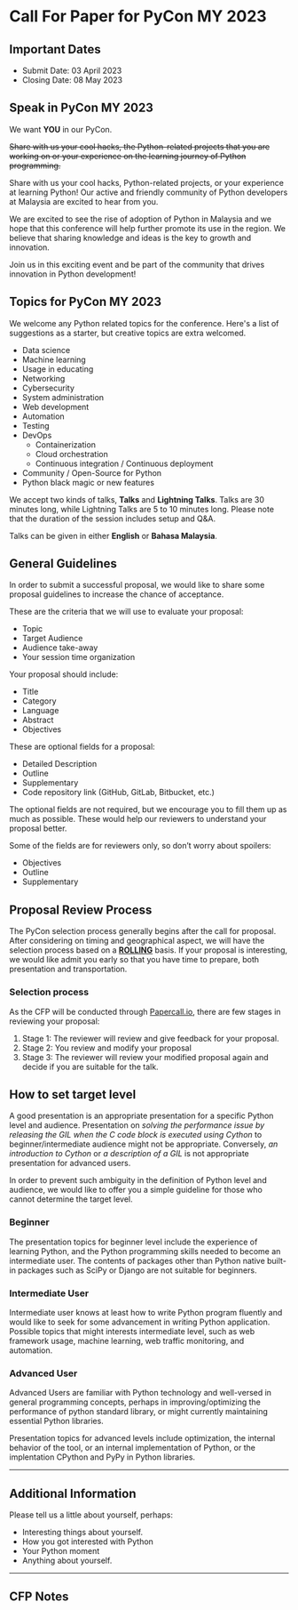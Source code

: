 # Call For Paper for PyCon MY 2023

## Important Dates

* Submit Date: 03 April 2023
* Closing Date: 08 May 2023

## Speak in PyCon MY 2023

We want **YOU** in our PyCon.

~~Share with us your cool hacks, the Python-related projects that you are working on or your experience on the learning journey of Python programming.~~

Share with us your cool hacks, Python-related projects, or your experience at learning Python!
Our active and friendly community of Python developers at Malaysia are excited to hear from you.

We are excited to see the rise of adoption of Python in Malaysia and we hope that this conference will help further promote its use in the region.
We believe that sharing knowledge and ideas is the key to growth and innovation.

Join us in this exciting event and be part of the community that drives innovation in Python development!

## Topics for PyCon MY 2023

We welcome any Python related topics for the conference.
Here's a list of suggestions as a starter, but creative topics are extra welcomed.

* Data science
* Machine learning
* Usage in educating
* Networking
* Cybersecurity
* System administration
* Web development
* Automation
* Testing
* DevOps
  * Containerization
  * Cloud orchestration
  * Continuous integration / Continuous deployment
* Community / Open-Source for Python
* Python black magic or new features

We accept two kinds of talks, **Talks** and **Lightning Talks**.
Talks are 30 minutes long, while Lightning Talks are 5 to 10 minutes long.
Please note that the duration of the session includes setup and Q&A.

Talks can be given in either **English** or **Bahasa Malaysia**.

## General Guidelines

In order to submit a successful proposal, we would like to share some proposal guidelines to increase the chance of acceptance.

These are the criteria that we will use to evaluate your proposal:

* Topic
* Target Audience
* Audience take-away
* Your session time organization

Your proposal should include:

* Title
* Category
* Language
* Abstract
* Objectives

These are optional fields for a proposal:

* Detailed Description
* Outline
* Supplementary
* Code repository link (GitHub, GitLab, Bitbucket, etc.)

The optional fields are not required, but we encourage you to fill them up as much as possible.
These would help our reviewers to understand your proposal better.

Some of the fields are for reviewers only, so don’t worry about spoilers:

* Objectives
* Outline
* Supplementary

## Proposal Review Process

The PyCon selection process generally begins after the call for proposal.
After considering on timing and geographical aspect, we will have the selection process based on a **[ROLLING](https://en.wikipedia.org/wiki/Rolling_admission)** basis.
If your proposal is interesting, we would like admit you early so that you have time to prepare, both presentation and transportation.

### Selection process

As the CFP will be conducted through [Papercall.io](https://papercall.io), there are few stages in reviewing your proposal:

1. Stage 1: The reviewer will review and give feedback for your proposal.
2. Stage 2: You review and modify your proposal
3. Stage 3: The reviewer will review your modified proposal again and decide if you are suitable for the talk.

## How to set target level

A good presentation is an appropriate presentation for a specific Python level and audience.
Presentation on *solving the performance issue by releasing the GIL when the C code block is executed using Cython* to beginner/intermediate audience might not be  appropriate.
Conversely, *an introduction to Cython* or *a description of a GIL* is not appropriate presentation for advanced users.

In order to prevent such ambiguity in the definition of Python level and audience, we would like to offer you a simple guideline for those who cannot determine the target level.

### Beginner

The presentation topics for beginner level include the experience of learning Python, and the Python programming skills needed to become an intermediate user.
The contents of packages other than Python native built-in packages such as SciPy or Django are not suitable for beginners.

### Intermediate User

Intermediate user knows at least how to write Python program fluently and would like to seek for some advancement in writing Python application.
Possible topics that might interests intermediate level, such as web framework usage, machine learning, web traffic monitoring, and automation.

### Advanced User

Advanced Users are familiar with Python technology and well-versed in general programming concepts, perhaps in improving/optimizing the performance of python standard library, or might currently maintaining essential Python libraries.

Presentation topics for advanced levels include optimization, the internal behavior of the tool, or an internal implementation of Python, or the implentation CPython and PyPy in Python libraries.

---

## Additional Information

Please tell us a little about yourself, perhaps:

* Interesting things about yourself.
* How you got interested with Python
* Your Python moment
* Anything about yourself.

---

## CFP Notes
